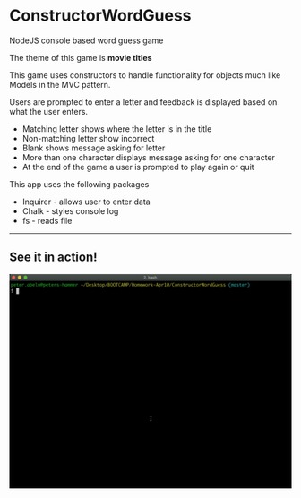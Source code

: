 # ConstructorWordGuess
NodeJS console based word guess game

The theme of this game is __movie titles__

This game uses constructors to handle functionality for objects much like Models in the MVC pattern.

Users are prompted to enter a letter and feedback is displayed based on what the user enters.
* Matching letter shows where the letter is in the title 
* Non-matching letter show incorrect
* Blank shows message asking for letter
* More than one character displays message asking for one character
* At the end of the game a user is prompted to play again or quit


This app uses the following packages
* Inquirer - allows user to enter data
* Chalk - styles console log 
* fs - reads file

--------

## See it in action!
![alt text](https://raw.githubusercontent.com/petr0n/ConstructorWordGuess/master/constructor-word-guess.gif "Logo Title Text 1")
